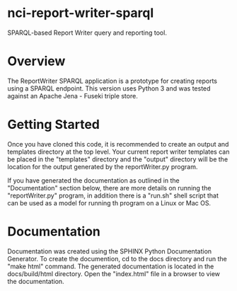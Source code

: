 # nci-report-writer-sparql
SPARQL-based Report Writer query and reporting tool.

# Overview
The ReportWriter SPARQL application is a prototype for creating reports
using a SPARQL endpoint. This version uses Python 3 and was tested against
an Apache Jena - Fuseki triple store.

# Getting Started
Once you have cloned this code, it is recommended to create an output and
templates directory at the top level. Your current report writer templates
can be placed in the "templates" directory and the "output" directory will
be the location for the output generated by the reportWriter.py program.

If you have generated the documentation as outlined in the "Documentation"
section below, there are more details on running the "reportWriter.py"
program, in addition there is a "run.sh" shell script that can be used as
a model for running th program on a Linux or Mac OS.

# Documentation
Documentation was created using the SPHINX Python Documentation Generator. 
To create the documention, cd to the docs directory and run the "make html"
command. The generated documentation is located in the docs/build/html
directory. Open the "index.html" file in a browser to view the documentation.
